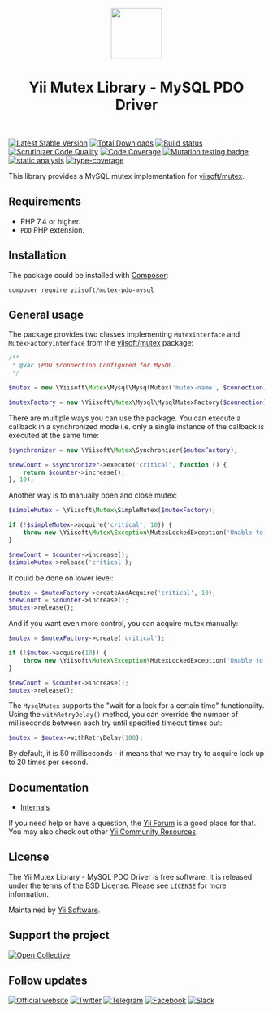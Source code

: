 <p align="center">
    <a href="https://github.com/yiisoft" target="_blank">
        <img src="https://yiisoft.github.io/docs/images/yii_logo.svg" height="100px">
    </a>
    <h1 align="center">Yii Mutex Library - MySQL PDO Driver</h1>
    <br>
</p>

[![Latest Stable Version](https://poser.pugx.org/yiisoft/mutex-pdo-mysql/v/stable.png)](https://packagist.org/packages/yiisoft/mutex-pdo-mysql)
[![Total Downloads](https://poser.pugx.org/yiisoft/mutex-pdo-mysql/downloads.png)](https://packagist.org/packages/yiisoft/mutex-pdo-mysql)
[![Build status](https://github.com/yiisoft/mutex-pdo-mysql/workflows/build/badge.svg)](https://github.com/yiisoft/mutex-pdo-mysql/actions?query=workflow%3Abuild)
[![Scrutinizer Code Quality](https://scrutinizer-ci.com/g/yiisoft/mutex-pdo-mysql/badges/quality-score.png?b=master)](https://scrutinizer-ci.com/g/yiisoft/mutex-pdo-mysql/?branch=master)
[![Code Coverage](https://scrutinizer-ci.com/g/yiisoft/mutex-pdo-mysql/badges/coverage.png?b=master)](https://scrutinizer-ci.com/g/yiisoft/mutex-pdo-mysql/?branch=master)
[![Mutation testing badge](https://img.shields.io/endpoint?style=flat&url=https%3A%2F%2Fbadge-api.stryker-mutator.io%2Fgithub.com%2Fyiisoft%2Fmutex-pdo-mysql%2Fmaster)](https://dashboard.stryker-mutator.io/reports/github.com/yiisoft/mutex-pdo-mysql/master)
[![static analysis](https://github.com/yiisoft/mutex-pdo-mysql/workflows/static%20analysis/badge.svg)](https://github.com/yiisoft/mutex-pdo-mysql/actions?query=workflow%3A%22static+analysis%22)
[![type-coverage](https://shepherd.dev/github/yiisoft/mutex-pdo-mysql/coverage.svg)](https://shepherd.dev/github/yiisoft/mutex-pdo-mysql)

This library provides a MySQL mutex implementation for [yiisoft/mutex](https://github.com/yiisoft/mutex).

## Requirements

- PHP 7.4 or higher.
- `PDO` PHP extension.

## Installation

The package could be installed with [Composer](https://getcomposer.org):

```shell
composer require yiisoft/mutex-pdo-mysql
```

## General usage

The package provides two classes implementing `MutexInterface` and `MutexFactoryInterface`
from the [yiisoft/mutex](https://github.com/yiisoft/mutex) package:

```php
/**
 * @var \PDO $connection Configured for MySQL.
 */

$mutex = new \Yiisoft\Mutex\Mysql\MysqlMutex('mutex-name', $connection);

$mutexFactory = new \Yiisoft\Mutex\Mysql\MysqlMutexFactory($connection);
```

There are multiple ways you can use the package. You can execute a callback in a synchronized mode i.e. only a
single instance of the callback is executed at the same time:

```php
$synchronizer = new \Yiisoft\Mutex\Synchronizer($mutexFactory);

$newCount = $synchronizer->execute('critical', function () {
    return $counter->increase();
}, 10);
```

Another way is to manually open and close mutex:

```php
$simpleMutex = \Yiisoft\Mutex\SimpleMutex($mutexFactory);

if (!$simpleMutex->acquire('critical', 10)) {
    throw new \Yiisoft\Mutex\Exception\MutexLockedException('Unable to acquire the "critical" mutex.');
}

$newCount = $counter->increase();
$simpleMutex->release('critical');
```

It could be done on lower level:

```php
$mutex = $mutexFactory->createAndAcquire('critical', 10);
$newCount = $counter->increase();
$mutex->release();
```

And if you want even more control, you can acquire mutex manually:

```php
$mutex = $mutexFactory->create('critical');

if (!$mutex->acquire(10)) {
    throw new \Yiisoft\Mutex\Exception\MutexLockedException('Unable to acquire the "critical" mutex.');
}

$newCount = $counter->increase();
$mutex->release();
```

The `MysqlMutex` supports the "wait for a lock for a certain time" functionality. Using the `withRetryDelay()`
method, you can override the number of milliseconds between each try until specified timeout times out:

```php
$mutex = $mutex->withRetryDelay(100);
```

By default, it is 50 milliseconds - it means that we may try to acquire lock up to 20 times per second.

## Documentation

- [Internals](docs/internals.md)

If you need help or have a question, the [Yii Forum](https://forum.yiiframework.com/c/yii-3-0/63) is a good place for that.
You may also check out other [Yii Community Resources](https://www.yiiframework.com/community).

## License

The Yii Mutex Library - MySQL PDO Driver is free software. It is released under the terms of the BSD License.
Please see [`LICENSE`](./LICENSE.md) for more information.

Maintained by [Yii Software](https://www.yiiframework.com/).

## Support the project

[![Open Collective](https://img.shields.io/badge/Open%20Collective-sponsor-7eadf1?logo=open%20collective&logoColor=7eadf1&labelColor=555555)](https://opencollective.com/yiisoft)

## Follow updates

[![Official website](https://img.shields.io/badge/Powered_by-Yii_Framework-green.svg?style=flat)](https://www.yiiframework.com/)
[![Twitter](https://img.shields.io/badge/twitter-follow-1DA1F2?logo=twitter&logoColor=1DA1F2&labelColor=555555?style=flat)](https://twitter.com/yiiframework)
[![Telegram](https://img.shields.io/badge/telegram-join-1DA1F2?style=flat&logo=telegram)](https://t.me/yii3en)
[![Facebook](https://img.shields.io/badge/facebook-join-1DA1F2?style=flat&logo=facebook&logoColor=ffffff)](https://www.facebook.com/groups/yiitalk)
[![Slack](https://img.shields.io/badge/slack-join-1DA1F2?style=flat&logo=slack)](https://yiiframework.com/go/slack)
